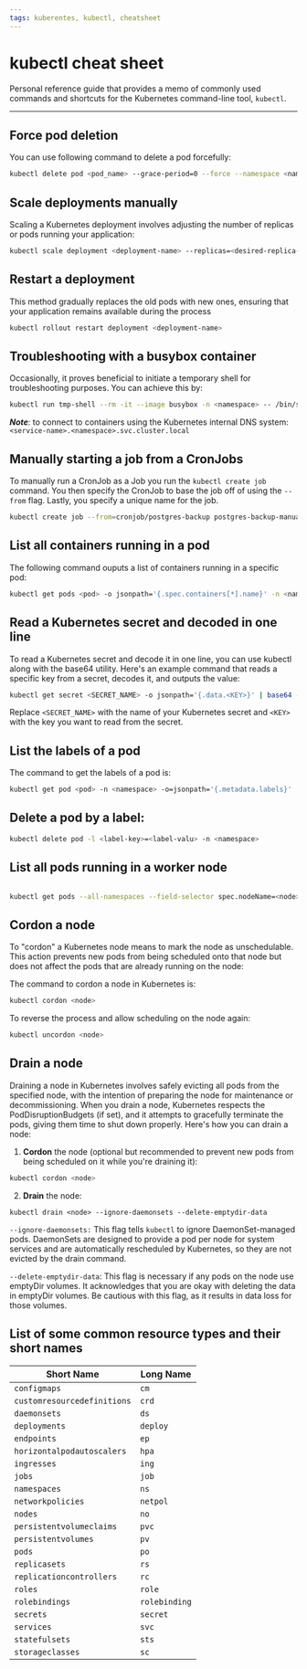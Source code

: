 ```yaml
---
tags: kuberentes, kubectl, cheatsheet
---
```

# kubectl cheat sheet

Personal reference guide that provides a memo of commonly used commands and
shortcuts for the Kubernetes command-line tool, `kubectl`.

---
## Force pod deletion

You can use following command to delete a pod forcefully:

```bash
kubectl delete pod <pod_name> --grace-period=0 --force --namespace <namespace>
```

## Scale deployments manually

Scaling a Kubernetes deployment involves adjusting the number of replicas or
pods running your application:

```sh
kubectl scale deployment <deployment-name> --replicas=<desired-replica-count>
```

## Restart a deployment

This method gradually replaces the old pods with new ones, ensuring that your application
remains available during the process

```sh
kubectl rollout restart deployment <deployment-name>
```

## Troubleshooting with a busybox container

Occasionally, it proves beneficial to initiate a temporary shell for
troubleshooting purposes. You can achieve this by:

```sh
kubectl run tmp-shell --rm -it --image busybox -n <namespace> -- /bin/sh
```

**_Note_**: to connect to containers using the Kubernetes internal DNS system: 
`<service-name>.<namespace>.svc.cluster.local`

## Manually starting a job from a CronJobs

To manually run a CronJob as a Job you run the `kubectl create job` command.
You then specify the CronJob to base the job off of using the `--from` flag.
Lastly, you specify a unique name for the job.

```sh
kubectl create job --from=cronjob/postgres-backup postgres-backup-manual-01
```

## List all containers running in a pod

The following command ouputs a list of containers running in a specific pod:

```sh
kubectl get pods <pod> -o jsonpath='{.spec.containers[*].name}' -n <namespace>
```

## Read a Kubernetes secret and decoded in one line

To read a Kubernetes secret and decode it in one line, you can use kubectl along
with the base64 utility. Here's an example command that reads a specific key
from a secret, decodes it, and outputs the value:

```sh
kubectl get secret <SECRET_NAME> -o jsonpath='{.data.<KEY>}' | base64 -d
```
Replace `<SECRET_NAME>` with the name of your Kubernetes secret and `<KEY>`
with the key you want to read from the secret.

## List the labels of a pod

The command to get the labels of a pod is:

```bash
kubectl get pod <pod> -n <namespace> -o=jsonpath='{.metadata.labels}'
```

## Delete a pod by a label:

```bash
kubectl delete pod -l <label-key>=<label-valu> -n <namespace>
```

## List all pods running in a worker node

```bash

kubectl get pods --all-namespaces --field-selector spec.nodeName=<node>

```

## Cordon a node

To "cordon" a Kubernetes node means to mark the node as unschedulable. This
action prevents new pods from being scheduled onto that node but does not affect
the pods that are already running on the node:

The command to cordon a node in Kubernetes is:

```bash
kubectl cordon <node>
```

To reverse the process and allow scheduling on the node again:

```bash
kubectl uncordon <node>
```

## Drain a node

Draining a node in Kubernetes involves safely evicting all pods from the
specified node, with the intention of preparing the node for maintenance or
decommissioning. When you drain a node, Kubernetes respects the
PodDisruptionBudgets (if set), and it attempts to gracefully terminate the pods,
giving them time to shut down properly. Here's how you can drain a node:

1) **Cordon** the node (optional but recommended to prevent new pods from being
scheduled on it while you're draining it):

```bash
kubectl cordon <node>
```

2) **Drain** the node:
```
kubectl drain <node> --ignore-daemonsets --delete-emptydir-data
```

`--ignore-daemonsets:` This flag tells `kubectl` to ignore DaemonSet-managed
pods. DaemonSets are designed to provide a pod per node for system services and
are automatically rescheduled by Kubernetes, so they are not evicted by the
drain command.

`--delete-emptydir-data`: This flag is necessary if any pods on the node use
emptyDir volumes. It acknowledges that you are okay with deleting the data in
emptyDir volumes. Be cautious with this flag, as it results in data loss for
those volumes.

## List of some common resource types and their short names

Short Name | Long Name
---|---
`configmaps`|`cm`
`customresourcedefinitions`|`crd`
`daemonsets`|`ds`
`deployments`|`deploy`
`endpoints`|`ep`
`horizontalpodautoscalers`|`hpa`
`ingresses`|`ing`
`jobs`|`job`
`namespaces`|`ns`
`networkpolicies`|`netpol`
`nodes`|`no`
`persistentvolumeclaims`|`pvc`
`persistentvolumes`|`pv`
`pods`|`po`
`replicasets`|`rs`
`replicationcontrollers`|`rc`
`roles`|`role`
`rolebindings`|`rolebinding`
`secrets`|`secret`
`services`|`svc`
`statefulsets`|`sts`
`storageclasses`|`sc`

